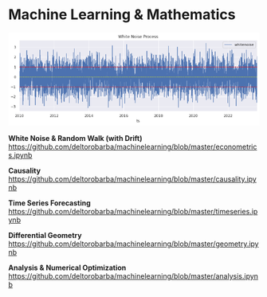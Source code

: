 # Machine Learning & Mathematics

<img src="https://raw.githubusercontent.com/deltorobarba/repo/master/whitenoise.png" alt="White Noise">

<b>White Noise & Random Walk (with Drift)</b><br>
https://github.com/deltorobarba/machinelearning/blob/master/econometrics.ipynb

<b>Causality</b><br>
https://github.com/deltorobarba/machinelearning/blob/master/causality.ipynb

<b>Time Series Forecasting</b><br>
https://github.com/deltorobarba/machinelearning/blob/master/timeseries.ipynb

<b>Differential Geometry</b><br>
https://github.com/deltorobarba/machinelearning/blob/master/geometry.ipynb

<b>Analysis & Numerical Optimization</b><br>
https://github.com/deltorobarba/machinelearning/blob/master/analysis.ipynb
